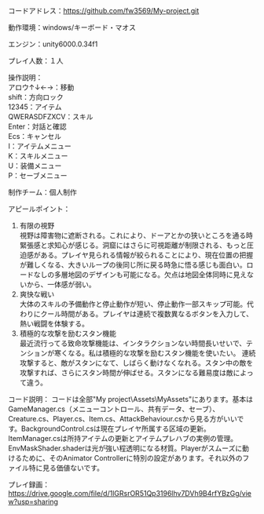 コードアドレス：https://github.com/fw3569/My-project.git

動作環境：windows/キーボード・マオス

エンジン：unity6000.0.34f1

プレイ人数：１人

操作説明：  
アロウ↑↓←→：移動  
shift：方向ロック  
12345：アイテム  
QWERASDFZXCV：スキル  
Enter：対話と確認  
Ecs：キャンセル  
I：アイテムメニュー  
K：スキルメニュー  
U：装備メニュー  
P：セーブメニュー

制作チーム：個人制作

アピールポイント：
1. 有限の視野  
視野は障害物に遮断される。これにより、ドーアとかの狭いところを通る時緊張感と求知心が感じる。洞窟にはさらに可視距離が制限される、もっと圧迫感がある。プレイヤ見られる情報が絞られることにより、現在位置の把握が難しくなる、大きいループの後同じ所に戻る時急に悟る感じも面白い。ロードなしの多層地図のデザインも可能になる。欠点は地図全体同時に見えないから、一体感が弱い。
2. 爽快な戦い  
大体のスキルの予備動作と停止動作が短い、停止動作一部スキップ可能。代わりにクール時間がある。プレイヤは連続で複数異なるボタンを入力して、熱い戦闘を体験する。
3. 積極的な攻撃を励むスタン機能  
最近流行ってる致命攻撃機能は、インタラクションない時間長いせいで、テンションが寒くなる。私は積極的な攻撃を励むスタン機能を使いたい。
連続攻撃すると、敵がスタンになて、しばらく動けなくなれる。スタン中の敵を攻撃すれば、さらにスタン時間が伸ばせる。スタンになる難易度は敵によって違う。

コード説明：
コードは全部"My project\Assets\MyAssets"にあります。基本はGameManager.cs（メニューコントロール、共有データ、セーブ）、Creature.cs、Player.cs、Item.cs、AttackBehaviour.csから見る方がいいです。BackgroundControl.csは現在プレイヤ所属する区域の更新。ItemManager.csは所持アイテムの更新とアイテムプレハブの実例の管理。EnvMaskShader.shaderは光が強い程透明になる材質。Playerがスムーズに動けるために、そのAnimator Controllerに特別の設定があります。それ以外のファイル特に見る価値ないです。

プレイ録画：
https://drive.google.com/file/d/1lGRsrOR51Qp3196lhv7DVh9B4rfYBzGg/view?usp=sharing
